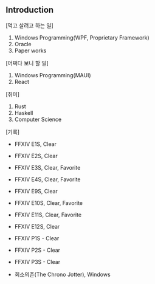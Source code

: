 ## Introduction
[먹고 살려고 하는 일]
1. Windows Programming(WPF, Proprietary Framework)
2. Oracle
3. Paper works

[어쩌다 보니 할 일]
1. Windows Programming(MAUI)
2. React

[취미]
1. Rust
2. Haskell
3. Computer Science

[기록]  
- FFXIV E1S,  Clear  
- FFXIV E2S, Clear  
- FFXIV E3S, Clear, Favorite  
- FFXIV E4S, Clear, Favorite  
  
- FFXIV E9S, Clear  
- FFXIV E10S, Clear, Favorite  
- FFXIV E11S, Clear, Favorite  
- FFXIV E12S, Clear  
  
- FFXIV P1S - Clear  
- FFXIV P2S - Clear  
- FFXIV P3S - Clear  
  
- 회소의존(The Chrono Jotter), Windows
  
